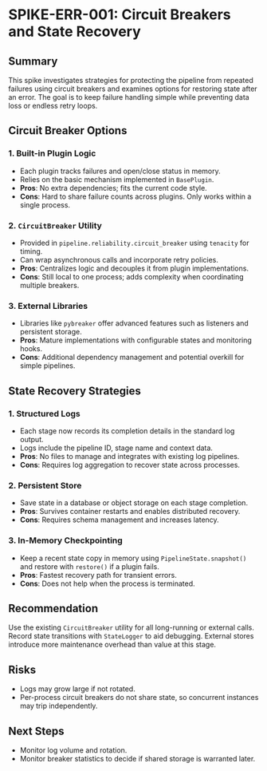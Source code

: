 # SPIKE-ERR-001: Circuit Breakers and State Recovery

## Summary
This spike investigates strategies for protecting the pipeline from repeated failures using circuit breakers and examines options for restoring state after an error. The goal is to keep failure handling simple while preventing data loss or endless retry loops.

## Circuit Breaker Options
### 1. Built-in Plugin Logic
- Each plugin tracks failures and open/close status in memory.
- Relies on the basic mechanism implemented in `BasePlugin`.
- **Pros**: No extra dependencies; fits the current code style.
- **Cons**: Hard to share failure counts across plugins. Only works within a single process.

### 2. `CircuitBreaker` Utility
- Provided in `pipeline.reliability.circuit_breaker` using `tenacity` for timing.
- Can wrap asynchronous calls and incorporate retry policies.
- **Pros**: Centralizes logic and decouples it from plugin implementations.
- **Cons**: Still local to one process; adds complexity when coordinating multiple breakers.

### 3. External Libraries
- Libraries like `pybreaker` offer advanced features such as listeners and persistent storage.
- **Pros**: Mature implementations with configurable states and monitoring hooks.
- **Cons**: Additional dependency management and potential overkill for simple pipelines.

## State Recovery Strategies
### 1. Structured Logs
- Each stage now records its completion details in the standard log output.
- Logs include the pipeline ID, stage name and context data.
- **Pros**: No files to manage and integrates with existing log pipelines.
- **Cons**: Requires log aggregation to recover state across processes.

### 2. Persistent Store
- Save state in a database or object storage on each stage completion.
- **Pros**: Survives container restarts and enables distributed recovery.
- **Cons**: Requires schema management and increases latency.

### 3. In-Memory Checkpointing
- Keep a recent state copy in memory using `PipelineState.snapshot()` and restore with `restore()` if a plugin fails.
- **Pros**: Fastest recovery path for transient errors.
- **Cons**: Does not help when the process is terminated.

## Recommendation
Use the existing `CircuitBreaker` utility for all long-running or external calls. Record state transitions with `StateLogger` to aid debugging. External stores introduce more maintenance overhead than value at this stage.

## Risks
- Logs may grow large if not rotated.
- Per-process circuit breakers do not share state, so concurrent instances may trip independently.

## Next Steps
- Monitor log volume and rotation.
- Monitor breaker statistics to decide if shared storage is warranted later.
